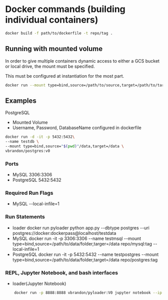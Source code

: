 # Docker commands (building individual containers)

```bash
docker build -f path/to/dockerfile -t repo/tag .
```


## Running with mounted volume
In order to give multiple containers dynamic access to either a GCS bucket or local drive, the mount must be specified.

This must be configured at instantiation for the most part.

```bash
docker run --mount type=bind,source=/path/to/source,target=/path/to/target
```

## Examples

PostgreSQL
* Mounted Volume
* Username, Password, DatabaseName configured in dockerfile
```bash
docker run -d -it -p 5432:5432\
--name testdb \
--mount type=bind,source="$(pwd)"/data,target=/data \
vbrandon/postgres:v0
```


### Ports
* MySQL         3306:3306
* PostgreSQL    5432:5432


### Required Run Flags
* MySQL         --local-infile=1


### Run Statements
* loader        docker run pyloader python app.py --dbtype postgres --uri postgres://docker:dockerpass@localhost/testdata
* MySQL         docker run -it -p 3306:3306 --name testmsql --mount type=bind,source=/path/to/data/folder,targer=/data repo/mysql:tag --local-infile=1
* PostgreSQL    docker run -it -p 5432:5432 --name testpostgres --mount type=bind,source=/path/to/data/folder,target=/data repo/postgres:tag


### REPL, Jupyter Notebook, and bash interfaces
* loader(Jupyter Notebook)

```bash
    docker run -p 8888:8888 vbrandon/pyloader:V0 jupyter notebook --ip 0.0.0.0 --allow-root --no-browser
```
